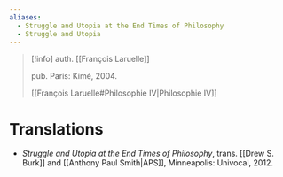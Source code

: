 ```yaml
---
aliases:
  - Struggle and Utopia at the End Times of Philosophy
  - Struggle and Utopia
---
```

>[!info]
>auth. [[François Laruelle]]
>
>pub. Paris: Kimé, 2004.
>
>[[François Laruelle#Philosophie IV|Philosophie IV]]

# Translations

* _Struggle and Utopia at the End Times of Philosophy_, trans. [[Drew S. Burk]] and [[Anthony Paul Smith|APS]], Minneapolis: Univocal, 2012.